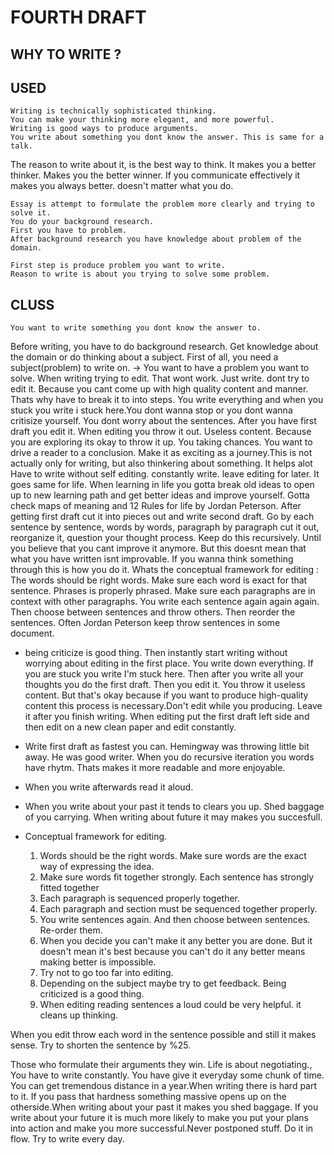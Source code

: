 # FOURTH DRAFT

## WHY TO WRITE ?

## USED 
    Writing is technically sophisticated thinking. 
    You can make your thinking more elegant, and more powerful.
    Writing is good ways to produce arguments.
    You write about something you dont know the answer. This is same for a talk.
The reason to write about it, is the best way to think. It makes you a better thinker. 
 Makes you the better winner. If you communicate effectively it makes you always better. doesn't matter what you do.





    Essay is attempt to formulate the problem more clearly and trying to solve it.
    You do your background research. 
    First you have to problem. 
    After background research you have knowledge about problem of the domain. 
    
    First step is produce problem you want to write.
    Reason to write is about you trying to solve some problem.


## CLUSS
    You want to write something you dont know the answer to.







Before writing, you have to do background research. Get knowledge about the domain or do thinking about a subject.
    First of all, you need a subject(problem) to write on. -> You want to have a problem you want to solve.
    When writing trying to edit. That wont work. Just write. dont try to edit it. Because you cant come up with high quality content and manner. Thats why have to break it to into steps.
    You write everything and when you stuck you write i stuck here.You dont wanna stop or you dont wanna critisize yourself. You dont worry about the sentences. After you have first draft you edit it. When editing you throw it out. Useless content.
    Because you are exploring its okay to throw it up. You taking chances.
    You want to drive a reader to a conclusion. Make it as exciting as a journey.This is not actually only for writing, but also thinkering about something. It helps alot
    Have to write without self editing. constantly write. leave editing for later.
    It goes same for life. When learning in life you gotta break old ideas to open up to new learning path and get better ideas and improve yourself.
Gotta check maps of meaning and 12 Rules for life by Jordan Peterson.
After getting first draft cut it into pieces out and write second draft. Go by each sentence by sentence, words by words, paragraph by paragraph cut it out, reorganize it, question your thought process. Keep do this recursively. Until you believe that you cant improve it anymore. But this doesnt mean that what you have written isnt improvable.
 If you wanna think something through this is how you do it.
Whats the conceptual framework for editing : The words should be right words. Make sure each word is exact for that sentence. Phrases is properly phrased. Make sure each paragraphs are in context with other paragraphs. You write each sentence again again again. Then choose between sentences and throw others. Then reorder the sentences. Often Jordan Peterson keep throw sentences in some document.
- being criticize is good thing.
 Then instantly start writing without worrying about editing in the first place.
You write down everything. If you are stuck you write I'm stuck here. Then after you write all your thoughts you do the first draft. Then you edit it. You throw it useless content. But that's okay because if you want to produce high-quality content this process is necessary.Don't edit while you producing. Leave it after you finish writing. When editing put the first draft left side and then edit on a new clean paper and edit constantly.

- Write first draft as fastest you can.
Hemingway was throwing little bit away. He was good writer.
When you do recursive iteration you words have rhytm. Thats makes it more readable and more enjoyable.
- When you write afterwards read it aloud.
- When you write about your past it tends to clears you up. Shed baggage of you carrying. When writing about future it may makes you succesfull. 


- Conceptual framework for editing.
    1. Words should be the right words. Make sure words are the exact way of expressing the idea.
    2. Make sure words fit together strongly. Each sentence has strongly fitted together
    3. Each paragraph is sequenced properly together. 
    4. Each paragraph and section must be sequenced together properly. 
    5. You write sentences again. And then choose between sentences. Re-order them.
    6. When you decide you can't make it any better you are done. But it doesn't mean it's best because you can't do it any better means making better is impossible. 
    7. Try not to go too far into editing.
    8. Depending on the subject maybe try to get feedback. Being criticized is a good thing.
    9. When editing reading sentences a loud could be very helpful. it cleans up thinking.

When you edit throw each word in the sentence possible and still it makes sense. Try to shorten the sentence by %25.




Those who formulate their arguments they win. Life is about negotiating.,
You have to write constantly. You have give it everyday some chunk of time. You can get tremendous distance in a year.When writing there is hard part to it. If you pass that hardness something massive opens up on the otherside.When writing about your past it makes you shed baggage. If you write about your future it is much more likely to make you put your plans into action and make you more successful.Never postponed stuff. Do it in flow. Try to write every day.